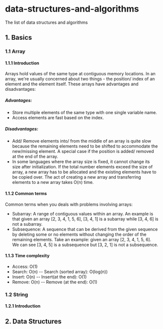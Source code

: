 # data-structures-and-algorithms
The list of data structures and algorithms

## 1. Basics

### 1.1 Array

#### 1.1.1 Introduction
Arrays hold values of the same type at contiguous memory locations. In an array, we're usually concerned about two 
things - the position/ index of an element and the element itself. These arrays have advantages and disadvantages:

##### Advantages:
- Store multiple elements of the same type with one single variable name.
- Access elements are fast based on the index.

##### Disadvantages:
- Add/ Remove elements into/ from the middle of an array is quite slow because the remaining elements need to be shifted 
to accommodate the new/missing element. A special case if the position is added/ removed at the end of the array.
- In some languages where the array size is fixed, it cannot change its size after initialization. If the total number
elements exceed the size of array, a new array has to be allocated and the existing elements have to be copied over. The
act of creating a new array and transferring elements to a new array takes O(n) time.

#### 1.1.2 Common terms
Common terms when you deals with problems involving arrays:
- Subarray: A range of contiguous values within an array. An example is that given an array [2, 3, 4, 1, 5, 6], 
[3, 4, 1] is a subarray while [3, 4, 6] is not a subarray.
- Subsequence: A sequence that can be derived from the given sequence by deleting some or no elements without changing 
the order of the remaining elements. Take an example: given an array [2, 3, 4, 1, 5, 6]. We can see [3, 4, 5] is a
subsequence but [3, 2, 1] is not a subsequence.

#### 1.1.3 Time complexity
- Access: O(1)
- Search: O(n) -- Search (sorted array): O(log(n))
- Insert: O(n) -- Insert(at the end): O(1)
- Remove: O(n) -- Remove (at the end): O(1)


### 1.2 String

#### 1.2.1 Introduction


## 2. Data Structures

